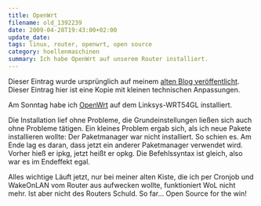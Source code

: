 ```yaml
---
title: OpenWrt
filename: old_1392239
date: 2009-04-28T19:43:00+02:00
update_date:
tags: linux, router, openwrt, open source
category: hoellenmaschinen
summary: Ich habe OpenWrt auf unserem Router installiert.
---
```

Dieser Eintrag wurde ursprünglich auf meinem [alten Blog veröffentlicht](https://stu.blogger.de/stories/1392239/). Dieser Eintrag hier ist eine Kopie mit kleinen technischen Anpassungen.

Am Sonntag habe ich [OpenWrt](https://www.openwrt.org/) auf dem Linksys-WRT54GL installiert.

Die Installation lief ohne Probleme, die Grundeinstellungen ließen sich auch ohne Probleme tätigen. Ein kleines Problem ergab sich, als ich neue Pakete installieren wollte: Der Paketmanager war nicht installiert. So schien es. Am Ende lag es daran, dass jetzt ein anderer Paketmanager verwendet wird. Vorher hieß er ipkg, jetzt heißt er opkg. Die Befehlssyntax ist gleich, also war es im Endeffekt egal.

Alles wichtige Läuft jetzt, nur bei meiner alten Kiste, die ich per Cronjob und WakeOnLAN vom Router aus aufwecken wollte, funktioniert WoL nicht mehr. Ist aber nicht des Routers Schuld.
So far… Open Source for the win!
